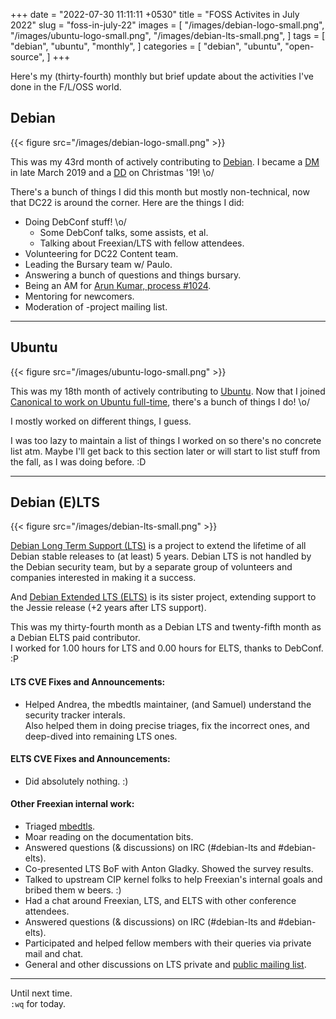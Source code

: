 +++
date = "2022-07-30 11:11:11 +0530"
title = "FOSS Activites in July 2022"
slug = "foss-in-july-22"
images = [
    "/images/debian-logo-small.png",
    "/images/ubuntu-logo-small.png",
    "/images/debian-lts-small.png",
]
tags = [
    "debian",
    "ubuntu",
    "monthly",
]
categories = [
    "debian",
    "ubuntu",
    "open-source",
]
+++

Here's my (thirty-fourth) monthly but brief update about the activities I've done in the F/L/OSS world.

## Debian
{{< figure src="/images/debian-logo-small.png" >}}

This was my 43rd month of actively contributing to [Debian](https://www.debian.org/).
I became a [DM](https://wiki.debian.org/DebianMaintainer) in late March 2019 and a [DD](https://wiki.debian.org/DebianDeveloper) on Christmas '19! \o/

There's a bunch of things I did this month but mostly non-technical, now that DC22 is around the corner. Here are the things I did:

- Doing DebConf stuff! \o/
  - Some DebConf talks, some assists, et al.
  - Talking about Freexian/LTS with fellow attendees.
- Volunteering for DC22 Content team.
- Leading the Bursary team w/ Paulo.
- Answering a bunch of questions and things bursary.
- Being an AM for [Arun Kumar, process #1024](https://nm.debian.org/process/1024/).
- Mentoring for newcomers.
- Moderation of -project mailing list.

---

## Ubuntu
{{< figure src="/images/ubuntu-logo-small.png" >}}

This was my 18th month of actively contributing to [Ubuntu](https://ubuntu.com/about).
Now that I joined [Canonical to work on Ubuntu full-time](https://utkarsh2102.com/posts/hello-canonical/), there's a bunch of things I do! \o/

I mostly worked on different things, I guess.

I was too lazy to maintain a list of things I worked on so there's
no concrete list atm. Maybe I'll get back to this section later or
will start to list stuff from the fall, as I was doing before. :D

---

## Debian (E)LTS
{{< figure src="/images/debian-lts-small.png" >}}

[Debian Long Term Support (LTS)](https://www.freexian.com/en/services/debian-lts.html) is a project to extend the lifetime of all Debian stable releases to (at least) 5 years. Debian LTS is not handled by the Debian security team, but by a separate group of volunteers and companies interested in making it a success.  

And [Debian Extended LTS (ELTS)](https://deb.freexian.com/extended-lts) is its sister project, extending support to the Jessie release (+2 years after LTS support).

This was my thirty-fourth month as a Debian LTS and twenty-fifth month as a Debian ELTS paid contributor.  
I worked for 1.00 hours for LTS and 0.00 hours for ELTS, thanks to DebConf. :P

#### LTS CVE Fixes and Announcements:

- Helped Andrea, the mbedtls maintainer, (and Samuel) understand the security tracker interals.  
  Also helped them in doing precise triages, fix the incorrect ones, and deep-dived into remaining LTS ones.

#### ELTS CVE Fixes and Announcements:

- Did absolutely nothing. :)

#### Other Freexian internal work:

- Triaged [mbedtls](https://tracker.debian.org/pkg/mbedtls).
- Moar reading on the documentation bits.
- Answered questions (& discussions) on IRC (#debian-lts and #debian-elts).
- Co-presented LTS BoF with Anton Gladky. Showed the survey results.
- Talked to upstream CIP kernel folks to help Freexian's internal goals and bribed them w beers. :)
- Had a chat around Freexian, LTS, and ELTS with other conference attendees.
- Answered questions (& discussions) on IRC (#debian-lts and #debian-elts).
- Participated and helped fellow members with their queries via private mail and chat.
- General and other discussions on LTS private and [public mailing list](https://lists.debian.org/debian-lts/2022/07/threads.html).

---

Until next time.  
`:wq` for today.
